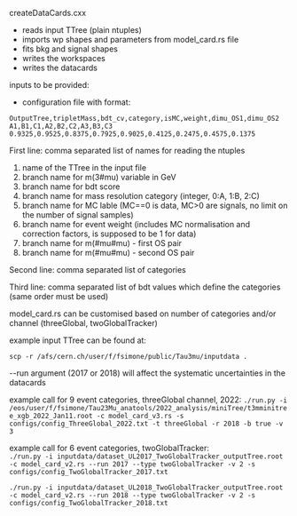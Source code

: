 createDataCards.cxx
- reads input TTree (plain ntuples)
- imports wp shapes and parameters from model_card.rs file
- fits bkg and signal shapes
- writes the workspaces
- writes the datacards

inputs to be provided:
- configuration file with format:
```
OutputTree,tripletMass,bdt_cv,category,isMC,weight,dimu_OS1,dimu_OS2
A1,B1,C1,A2,B2,C2,A3,B3,C3
0.9325,0.9525,0.8375,0.7925,0.9025,0.4125,0.2475,0.4575,0.1375
```

First line: comma separated list of names for reading the ntuples
1) name of the TTree in the input file
2) branch name for m(3#mu) variable in GeV
3) branch name for bdt score
4) branch name for mass resolution category (integer, 0:A, 1:B, 2:C)
5) branch name for MC lable (MC==0 is data, MC>0 are signals, no limit on the number of signal samples)
6) branch name for event weight (includes MC normalisation and correction factors, is supposed to be 1 for data)
7) branch name for m(#mu#mu) - first OS pair
8) branch name for m(#mu#mu) - second OS pair

Second line: comma separated list of categories

Third line: comma separated list of bdt values which define the categories (same order must be used)

model_card.rs can be customised based on number of categories and/or channel (threeGlobal, twoGlobalTracker)

example input TTree can be found at:
```
scp -r /afs/cern.ch/user/f/fsimone/public/Tau3mu/inputdata .
``` 

--run argument (2017 or 2018) will affect the systematic uncertainties in the datacards

example call for 9 event categories, threeGlobal channel, 2022:
```./run.py -i /eos/user/f/fsimone/Tau23Mu_anatools/2022_analysis/miniTree/t3mminitree_xgb_2022_Jan11.root -c model_card_v3.rs -s configs/config_ThreeGlobal_2022.txt -t threeGlobal -r 2018 -b true -v 3```

example call for 6 event categories, twoGlobalTracker:  
```./run.py -i inputdata/dataset_UL2017_TwoGlobalTracker_outputTree.root -c model_card_v2.rs --run 2017 --type twoGlobalTracker -v 2 -s configs/config_TwoGlobalTracker_2017.txt```

```./run.py -i inputdata/dataset_UL2018_TwoGlobalTracker_outputTree.root -c model_card_v2.rs --run 2018 --type twoGlobalTracker -v 2 -s configs/config_TwoGlobalTracker_2018.txt```

